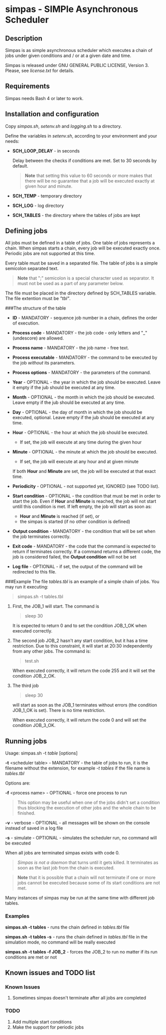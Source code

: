 # simpas - SIMPle Asynchronous Scheduler

## Description

Simpas is as simple asynchronous scheduler which executes a chain of jobs
under given conditions and / or at a given date and time.

Simpas is released under GNU GENERAL PUBLIC LICENSE, Version 3. Please,
see _license.txt_ for details.

## Requirements
Simpas needs Bash 4 or later to work.

## Installation and configuration
Copy _simpas.sh_, _setenv.sh_ and _logging.sh_ to a directory.

Define the variables in _setenv.sh_, according to your environment and your
needs:

* **SCH\_LOOP_DELAY** - in seconds

	Delay between the checks if conditions are met. Set to 30 seconds
	by default.

	> **Note** that setting this value to 60 seconds or more makes that there
	will be no guarantee that a job will be executed exactly at given hour
	and minute.

* **SCH_TEMP** - temporary directory

* **SCH_LOG** - log directory

* **SCH_TABLES** - the directory where the tables of jobs are kept

## Defining jobs
All jobs must be defined in a table of jobs. One table of jobs represents
a chain. When simpas starts a chain, every job will be executed exactly once.
Periodic jobs are not supported at this time.

Every table must be saved in a separated file. The table of jobs is a simple
semicolon separated text.

> **Note** that ";" semicolon is a special character used as separator.
It must not be used as a part of any parameter below.

The file must be placed in the directory defined by SCH_TABLES variable.
The file extention must be _"tbl"_.

###The structure of the table
* **ID** - MANDATORY - sequence job number in a chain, defines the order
of execution.
* **Process code** - MANDATORY - the job code - only letters and "_"
(undescore) are allowed.
* **Process name** - MANDATORY - the job name - free text.
* **Process executable** - MANDATORY - the command to be executed by the job
_without_ its parameters.
* **Process options** - MANDATORY - the parameters of the command.
* **Year** - OPTIONAL - the year in which the job should be executed. Leave
it empty if the jub should be executed at any time.
* **Month** - OPTIONAL - the month in which the job should be executed. Leave
empty if the jub should be executed at any time.
* **Day** - OPTIONAL - the day of month in which the job should be executed,
optional. Leave empty if the jub should be executed at any time.
* **Hour** - OPTIONAL - the hour at which the job should be executed.
	* If set, the job will execute at any time during the given hour
* **Minute** - OPTIONAL - the minute at which the job should be executed.
	* If set, the job will execute at any hour and at given minute

	If both **Hour** and **Minute** are set, the job will be executed at that
	exact time.

* **Periodicity** - OPTIONAL - not supported yet, IGNORED (see TODO list).
* **Start condition** - OPTIONAL - the condition that must be met in order
to start the job. Even if **Hour** and **Minute** is reached, the job will not
start untill this condition is met. If left empty, the job will start as soon as:
	* **Hour** and **Minute** is reached (if set), or
	*  the simpas is started (if no other condition is defined)
* **Output condition** - MANDATORY - the condition that will be set when the job
terminates correctly.
* **Exit code** - MANDATORY - the code that the command is expected to return
if terminates correctly. If a command returns a different code, the job is
considered failed, the **Output condition** will not be set
* **Log file** - OPTIONAL - if set, the output of the command will be redirected
to this file.

###Example
The file _tables.tbl_ is an example of a simple chain of jobs. You may run it
executing:

> simpas.sh -t tables.tbl

1. First, the JOB\_1 will start. The command is

	> sleep 30

	It is expected to return 0 and to set the condition JOB\_1_OK when executed
	correctly.

2. The second job JOB_2 hasn't any start condition, but it has a time restriction.
Due to this constraint, it will start at 20:30 independently from any other jobs.
The command is:

	> test.sh

	When executed correctly, it will return the code 255 and it will set
	the condition JOB\_2_OK.

3. The third job

	> sleep 30

	will start as soon as the JOB_1 terminates without errors (the condition
	JOB_1_OK is set). There is no time restriction.

	When executed correctly, it will return the code 0 and will set
	the condition JOB\_3_OK.


## Running jobs
Usage: simpas.sh -t _table_ [options]

**-t** <scheduler table\> - MANDATORY - the table of jobs to run, it is
the filename without the extension, for example _-t tables_ if the file name
is _tables.tbl_

Options are:

**-f** <process name\> - OPTIONAL - force one process to run

> This option may be useful when one of the jobs didn't set a condition thus
blocking the execution of other jobs and the whole chain to be finished.

**-v** - verbose - OPTIONAL - all messages will be shown on the console instead
of saved in a log file

**-s** - simulate - OPTIONAL - simulates the scheduler run, no command will
be executed

When all jobs are terminated simpas exists with code 0.

> _Simpas is not a daemon_ that turns until it gets killed. It terminates
as soon as the last job from the chain is executed.

> **Note** that it is possible that a chain will not terminate if one or more jobs
cannot be executed because some of its start conditions are not met.

Many instances of simpas may be run at the same time with different job tables.

### Examples
**simpas.sh -t tables** - runs the chain defined in _tables.tbl_ file

**simpas.sh -t tables -s** - runs the chain defined in _tables.tbl_ file in the
simulation mode, no command will be really executed

**simpas.sh -t tables -f JOB_2** - forces the JOB\_2 to run no matter if its run
conditions are met or not

## Known issues and TODO list
### Known Issues
1. Sometimes simpas doesn't terminate after all jobs are completed

### TODO
1. Add multiple start conditions
2. Make the support for periodic jobs
